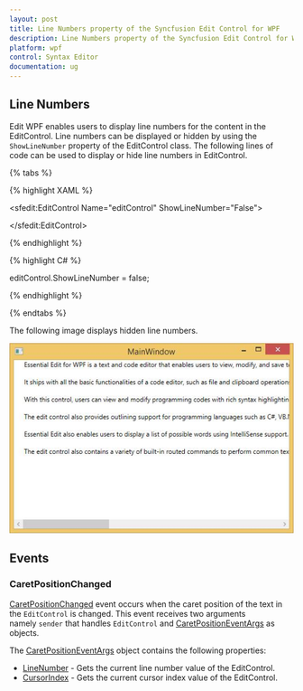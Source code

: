 ```yaml
---
layout: post
title: Line Numbers property of the Syncfusion Edit Control for WPF
description: Line Numbers property of the Syncfusion Edit Control for WPF used to show the line numbers for the content in the EditControl.
platform: wpf
control: Syntax Editor
documentation: ug
---
```


## Line Numbers

Edit WPF enables users to display line numbers for the content in the EditControl. Line numbers can be displayed or hidden by using the `ShowLineNumber` property of the EditControl class. The following lines of code can be used to display or hide line numbers in EditControl.

{% tabs %}

{% highlight XAML %}

<sfedit:EditControl Name="editControl" ShowLineNumber="False">

</sfedit:EditControl>




{% endhighlight %}

{% highlight C# %}

editControl.ShowLineNumber = false;

{% endhighlight %}

{% endtabs %}

The following image displays hidden line numbers.



![Line Number](Line-Numbers_images/Line-Numbers_img1.jpeg)

## Events

### CaretPositionChanged

[CaretPositionChanged](https://help.syncfusion.com/cr/wpf/Syncfusion.Windows.Edit.EditControl.html#Syncfusion_Windows_Edit_EditControl_CaretPositionChanged) event occurs when the caret position of the text in the `EditControl` is changed.
This event receives two arguments namely `sender` that handles `EditControl` and [CaretPositionEventArgs](https://help.syncfusion.com/cr/wpf/Syncfusion.Windows.Edit.CaretPositionEventArgs.html) as objects.

The [CaretPositionEventArgs](https://help.syncfusion.com/cr/wpf/Syncfusion.Windows.Edit.CaretPositionEventArgs.html) object contains the following properties:

* [LineNumber](https://help.syncfusion.com/cr/wpf/Syncfusion.Windows.Edit.EditControl.html#Syncfusion_Windows_Edit_EditControl_LineNumber) - Gets the current line number value of the EditControl.
* [CursorIndex](https://help.syncfusion.com/cr/wpf/Syncfusion.Windows.Edit.EditControl.html#Syncfusion_Windows_Edit_EditControl_CursorIndex) - Gets the current cursor index value of the EditControl.
